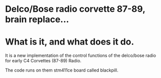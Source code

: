 # Delco/Bose radio corvette 87-89, brain replace...

What is it, and what does it do.
================================

It is a new implementation of the control functions of the delco/bose radio
for early C4 Corvettes (87-89) Radio.

The code runs on them stm411ce board called blackpill.
